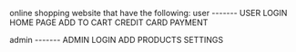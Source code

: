 online shopping website that have the following: 
user -------
USER LOGIN
HOME PAGE
ADD TO CART
CREDIT CARD PAYMENT

admin -------
ADMIN LOGIN
ADD PRODUCTS
SETTINGS
